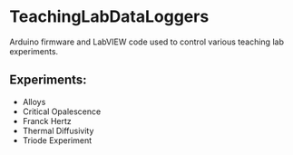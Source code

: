 # TeachingLabDataLoggers
Arduino firmware and LabVIEW code used to control various teaching lab experiments.

## Experiments:
* Alloys
* Critical Opalescence
* Franck Hertz
* Thermal Diffusivity
* Triode Experiment

